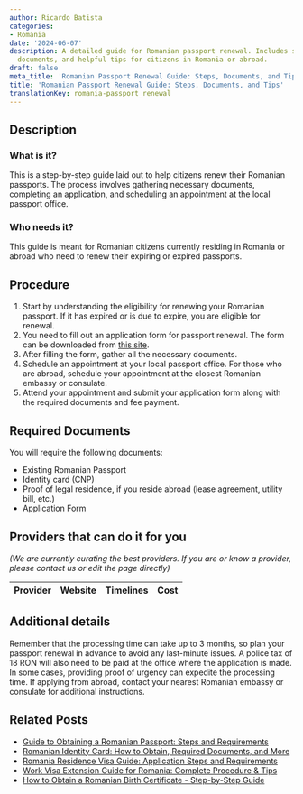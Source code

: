 ```yaml
---
author: Ricardo Batista
categories:
- Romania
date: '2024-06-07'
description: A detailed guide for Romanian passport renewal. Includes steps, required
  documents, and helpful tips for citizens in Romania or abroad.
draft: false
meta_title: 'Romanian Passport Renewal Guide: Steps, Documents, and Tips'
title: 'Romanian Passport Renewal Guide: Steps, Documents, and Tips'
translationKey: romania-passport_renewal
---
```


## Description
### What is it?
This is a step-by-step guide laid out to help citizens renew their Romanian passports. The process involves gathering necessary documents, completing an application, and scheduling an appointment at the local passport office.

### Who needs it?
This guide is meant for Romanian citizens currently residing in Romania or abroad who need to renew their expiring or expired passports.

## Procedure
1. Start by understanding the eligibility for renewing your Romanian passport. If it has expired or is due to expire, you are eligible for renewal.
2. You need to fill out an application form for passport renewal. The form can be downloaded from [this site](https://www.politiadefrontiera.ro/ro/main/i-serviciul-pasapoarte-17.html).
3. After filling the form, gather all the necessary documents.
4. Schedule an appointment at your local passport office. For those who are abroad, schedule your appointment at the closest Romanian embassy or consulate.
5. Attend your appointment and submit your application form along with the required documents and fee payment.

## Required Documents
You will require the following documents:
- Existing Romanian Passport
- Identity card (CNP)
- Proof of legal residence, if you reside abroad (lease agreement, utility bill, etc.)
- Application Form

## Providers that can do it for you

_(We are currently curating the best providers. If you are or know a provider, please contact us or edit the page directly)_

| Provider        |     Website     |     Timelines    |       Cost      |
| :-------------: | :-------------: |  :-------------: | :-------------: |

## Additional details
Remember that the processing time can take up to 3 months, so plan your passport renewal in advance to avoid any last-minute issues. A police tax of 18 RON will also need to be paid at the office where the application is made. In some cases, providing proof of urgency can expedite the processing time. If applying from abroad, contact your nearest Romanian embassy or consulate for additional instructions.
## Related Posts

- [Guide to Obtaining a Romanian Passport: Steps and Requirements](https://tramitit.com/guides/romania/passport/)
- [Romanian Identity Card: How to Obtain, Required Documents, and More](https://tramitit.com/guides/romania/identity_card/)
- [Romania Residence Visa Guide: Application Steps and Requirements](https://tramitit.com/guides/romania/residence_visa/)
- [Work Visa Extension Guide for Romania: Complete Procedure & Tips](https://tramitit.com/guides/romania/work_visa_extension/)
- [How to Obtain a Romanian Birth Certificate - Step-by-Step Guide](https://tramitit.com/guides/romania/birth_certificate/)